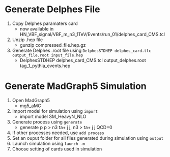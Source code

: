 Generate Delphes File
==================

1. Copy Delphes paramaters card
   * now available in HN_VBF_signal/VBF_m_n3_1TeV/Events/run_01/delphes_card_CMS.tcl
2. Unzip .hep file
   * gunzip compressed_file.hep.gz
3. Generate Delphes .root file using `DelphesSTDHEP delphes_card.tlc output_file.root input_file.hep`
   * DelphesSTDHEP delphes_card_CMS.tcl output_delphes.root tag_1_pythia_events.hep
   
Generate MadGraph5 Simulation
=======================

1. Open MadGraph5
   * mg5_aMC
2. Import model for simulation using `import`
   * import model SM_HeavyN_NLO
3. Generate process using `generate`
   * generate p p > n3 ta+ j j, n3 > ta+ j j QCD=0
4. If other processes needed, use `add process`
5. Set an ouput folder for all files generated during simulation using `output`
6. Launch simulation using `launch -m`
7. Choose setting of cards used in simulation

